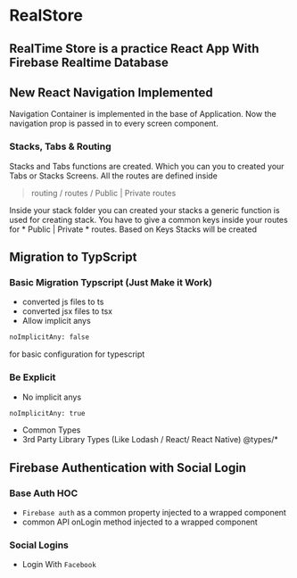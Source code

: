 # RealStore

## RealTime Store is a practice React App With Firebase Realtime Database

## New React Navigation Implemented

Navigation Container is implemented in the base of Application. Now the navigation prop is passed in to every screen component.

### Stacks, Tabs & Routing

Stacks and Tabs functions are created. Which you can you to created your Tabs or Stacks Screens. All the routes are defined inside 
> routing / routes / Public | Private routes

Inside your stack folder you can created your stacks a generic function is used for creating stack. You have to give a common keys inside your routes for * Public | Private * routes. Based on Keys Stacks will be created


## Migration to TypScript

### Basic Migration Typscript (Just Make it Work)

- converted js files to ts
- converted jsx files to tsx
- Allow implicit anys

```bash
noImplicitAny: false
```
for basic configuration for typescript

### Be Explicit

- No implicit anys 

```bash
noImplicitAny: true
```

- Common Types
- 3rd Party Library Types (Like Lodash / React/ React Native) @types/*


## Firebase Authentication with Social Login

### Base Auth HOC
- `Firebase auth` as a common property injected to a wrapped component
- common API onLogin method injected to a wrapped component

### Social Logins
- Login With `Facebook`
